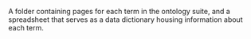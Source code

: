 A folder containing pages for each term in the ontology suite, and a spreadsheet that serves as a data dictionary housing information about each term.
